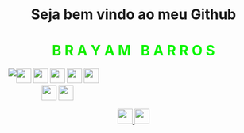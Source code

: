 
<h1 align="center">
  Seja bem vindo ao meu Github
</h1>

<h1 align="center">
  <span style="color: #00FF00; animation: rainbow 2s infinite;">B</span>
  <span style="color: #00FF00; animation: rainbow 2.2s infinite;">R</span>
  <span style="color: #00FF00; animation: rainbow 2.4s infinite;">A</span>
  <span style="color: #00FF00; animation: rainbow 2.6s infinite;">Y</span>
  <span style="color: #00FF00; animation: rainbow 2.8s infinite;">A</span>
  <span style="color: #00FF00; animation: rainbow 3s infinite;">M</span>
  <span style="color: #00FF00; animation: rainbow 3.2s infinite;">&nbsp;</span>
  <span style="color: #00FF00; animation: rainbow 3.4s infinite;">B</span>
  <span style="color: #00FF00; animation: rainbow 3.6s infinite;">A</span>
  <span style="color: #00FF00; animation: rainbow 3.8s infinite;">R</span>
  <span style="color: #00FF00; animation: rainbow 4s infinite;">R</span>
  <span style="color: #00FF00; animation: rainbow 4.2s infinite;">O</span>
  <span style="color: #00FF00; animation: rainbow 4.4s infinite;">S</span>
</h1>

<style>
@keyframes rainbow {
  0% { color: #00FF00; }
  25% { color: #FF0000; }
  50% { color: #0000FF; }
  75% { color: #FFFF00; }
  100% { color: #00FF00; }
}
</style>


<div style="display: flex;">
  <div style="flex-direction: column;">
    <div align="center">
      <img src="https://github-readme-stats.vercel.app/api?username=BrayamBarros&show_icons=true&theme=dark">
      </div>
  </div>
  <div align="center">
    <div style="flex-direction: column;">
      <img src="https://img.shields.io/badge/c++-%2300599C.svg?style=for-the-badge&logo=c%2B%2B&logoColor=white" style="margin-bottom: 4px;" height="30px">
      <img src="https://img.shields.io/badge/php-%23777BB4.svg?style=for-the-badge&logo=php&logoColor=white" style="margin-bottom: 4px;" height="30px">
      <img src="https://img.shields.io/badge/html5-%23E34F26.svg?style=for-the-badge&logo=html5&logoColor=white" style="margin-bottom: 4px;" height="30px">
      <img src="https://img.shields.io/badge/css3-%231572B6.svg?style=for-the-badge&logo=css3&logoColor=white" style="margin-bottom: 4px;" height="30px">
      <img src="https://img.shields.io/badge/Batch-black?style=for-the-badge&logo=shell&logoColor=white" style="margin-bottom: 4px;" height="30px">
    </div>
    <div style="flex-direction: column;">
      <img src="https://img.shields.io/badge/Linux-gray?style=for-the-badge&logo=linux&logoColor=white" style="margin-bottom: 4px;" height="30px">
      <img src="https://img.shields.io/badge/Windows-blue?style=for-the-badge&logo=windows&logoColor=white" style="margin-bottom: 4px;" height="30px">
    </div>
  </div>
</div>

<div align="center">
  <p>
    <a href="https://linkedin.com/in/brayambarros">
      <img src="https://img.shields.io/badge/linkedin-%230077B5.svg?style=for-the-badge&logo=linkedin&logoColor=white" style="margin-bottom: 4px;" height="30px" target="_blank">
    </a>
    <a href="https://www.linktr.ee/brayambarros">
      <img src="https://img.shields.io/badge/-Portfólio-white?style=for-the-badge&&logo=linktree&logoColor=black" style="margin-bottom: 4px;" height="30px" target="_blank">
    </a>
  </p>
</div>
